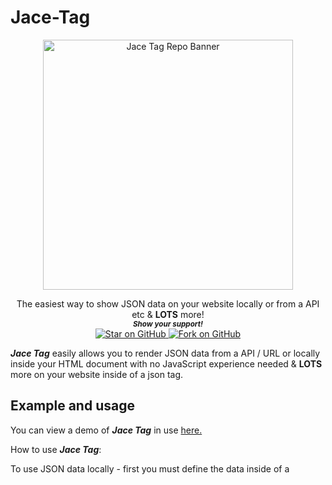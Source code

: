 # Jace-Tag
 
<p align="center">
  <img height="400" alt="Jace Tag Repo Banner" src="https://user-images.githubusercontent.com/86180097/201021963-f4b77fc7-2c0b-425c-9d6f-74e2921e3150.png" />
</p>
                                                                     


   <p align="center">
 The easiest way to show JSON data on your website locally or from a API etc & <b>LOTS</b> more!
  
  <br>
  <small> <b><i>Show your support!</i> </b></small>
  <br>
   <a href="https://github.com/MarketingPipeline/Jace-Tag">
    <img title="Star on GitHub" src="https://img.shields.io/github/stars/MarketingPipeline/Jace-Tag.svg?style=social&label=Star">
  </a>
  <a href="https://github.com/MarketingPipeline/Jace-Tag/fork">
    <img title="Fork on GitHub" src="https://img.shields.io/github/forks/MarketingPipeline/Jace-Tag.svg?style=social&label=Fork">
  </a>
   </p>  



<b><i>Jace Tag</b></i> easily allows you to render JSON data from a API / URL or locally inside your HTML document with no JavaScript experience needed & **LOTS** more on your website inside of a json tag. 



## Example and usage



You can view a demo of <b><i>Jace Tag</b></i> in use [here.](https://marketingpipeline.github.io/Jace-Tag/demo)


How to use <b><i>Jace Tag</b></i>:

To use JSON data locally - first you must define the data inside of a  <code><script></code> tag or another JavaScript file that the DOM can access.  


Example JSON data - 

```js
<script>
   let YourJSONData = {
  example: "hello",
  example2: "world"
}; 
</script>
```

Create a ```<jace>``` tag with the attribute ```local-json``` with your variable name of the JSON data - then you can access it like so using pure HTML. 

```html
 <jace local-json="YourJSONData">@{{example}} @{{example2}}.</jace>
````



include this [script](https://github.com/MarketingPipeline/Jace-Tag/blob/main/dist/jace-tag.min.js) in your HTML document. 
         
    <script src="https://cdn.jsdelivr.net/gh/MarketingPipeline/Jace-Tag@v1.0.0/dist/jace-tag.min.js" type="module"></script> 


<br>

How to fetch <b><i>JSON data</b></i> from a <b>API / URL</b>:

Instead of using a ```<jace>``` tag with the attribute ```local-json``` use ```fetch-json``` with a URL to JSON data.

Note:  fetched JSON data will be returned inside of a nested JSON object called ```json```. 

Example of usage below! 

```html
<jace fetch-json="https://api.github.com/users/MarketingPipeline/repos"> All of MarketingPipeline's public repos <br> {{#json}} Repo title {{name}} <b>Description</b> {{description}} <b>Stars</b>: {{stargazers_count}} Repo URL <a href="{{url}}">Click to view!</a><br/>{{/jace}}</json> 
```

<br>

How to prevent <b>Flash of Unstyled Content</b>:

<b><i>Jace Tag</i></b> adds a <code>jace-rendered</code> attribute after the element(s) content(s) has been rendered to HTML. This allows you to style / hide unrendered content until it is rendered however you please (via JavaScript page loader, CSS or etc), here is a basic example of hiding un-rendered content using a <code>:not()</code> CSS selector.

> Note: by default, if an error occurs a <code>jace-error</code> attribute will be added to the element. 

```css
jace:not([jace-rendered]) { display: none }
```


<br>


How to customize <b>Error Messages</b>:

<b><i>Jace Tag</i></b> by default will return any errors inside of the JSON tag. To customize / use your own error message. Simply use a ```error-message``` attribute like the following example below - 

```html
<jace error-message="Your Message Here!"></jace>
```

<br>

How to handle <b>Errors</b>:

<b><i>Jace Tag</i></b> adds a <code>jace-error</code> attribute if the element(s) content(s) has **NOT** been successfully rendered to HTML. This allows you to style / hide unrendered content however you please (via JavaScript, CSS or etc), here is a basic example of hiding un-rendered JSON content using a <code>:has()</code> CSS selector.

```css
jace:has(jace-error) {
  display:none;
}
```

## Using For Loops

<details>
<summary>
How to use a <b><i>for loop</b></i> with <b>local JSON data</b>:
</summary>

<br>

To use a for loop with local JSON data. Your JSON data must be inside of a nested object - example below.

```js
var data = {"list" : [
   {
       "email": "abc@example.com",
       "name": "abc",
       "date": "05/01/2015"
   },
   {
       "email": "xyz@example.com",
       "name": "xyz",
       "date": "05/01/2015"
   }
]};  

```




You can then access it via object key name like the example below - 

```html
<jace local-json="data">{{#list}} Your name is {{name}} and email is {{email}} <br/>{{/list}}</jace>
```


</details>

<br>

<details>
<summary>
How to use a <b><i>for loop</b></i> with <b>fetched JSON data</b>:
</summary>
<br>

Note:  fetched JSON data will be returned inside of a nested JSON object called ```json```. - example below.

```js
{
    "json": {
        "list": [
            {
                "email": "abc@example.com",
                "name": "abc",
                "date": "05/01/2015"
            },
            {
                "email": "xyz@example.com",
                "name": "xyz",
                "date": "05/01/2015"
            }
        ]
    }
}
```

You can then access it via object key name like the example below - 

```html
<jace fetch-json="https://YOUR_URL_HERE.com">{{#json.list}} Your name is {{title}}  <br/>{{/json.list}}</jace>
```

</details>

 
 
## Functions
 
 
 
<details>
<summary>
 How to use <b><i>Functions</b></i> with <i><b>Jace Tag</b></i>:
</summary>

<br>

To use a JSON key as a function - set the JSON value key as a function like the example(s) below - 

```js
 <script>
let FunctionExample = {
  title: "Joe",
  calc: function () {
    return 2 + 4;
  },
   bold: function () {
    return function (text) {
      return `<b> ${text} was bolded </b>`;
    }
   },
};
 </script>
```

 and then use the function(s) in your HTML document - example below.
 
```html
<jace local-json="FunctionExample">Calculate function - {{title}} spends {{calc}}. Bold function - {{#bold}} {{title}}.{{/bold}}</jace>
```      
 
 </details>
 

## Notice
 
 <b><i>Jace Tag</i></b> uses [Mustache](http://mustache.github.io/) templating language which is compiled with [Hogan.js](https://github.com/twitter/hogan.js/). For information
on Mustache, see the [manpage](http://mustache.github.io/mustache.5.html) and
the [spec](https://github.com/mustache/spec).

**psstt** - you might find another cool function that <b><i>Jace Tag</b></i> is capable of via Mustache templating language, if you think you came across something & it should be documented or added, feel free to submit a PR or feature request, etc!
 

## Contributing ![GitHub](https://img.shields.io/github/contributors/MarketingPipeline/Jace-Tag)

Want to improve this? Create a pull request with detailed changes / improvements! If approved you will be added to the list of contributors of this awesome project!

See also the list of
[contributors](https://github.com/MarketingPipeline/Jace-Tag/graphs/contributors) who
participate in this project.

## License ![GitHub](https://img.shields.io/github/license/MarketingPipeline/Jace-Tag)

This project is licensed under the GPL-3.0 License - see the
[LICENSE](https://github.com/MarketingPipeline/Jace-Tag/blob/main/LICENSE) file for
details.
